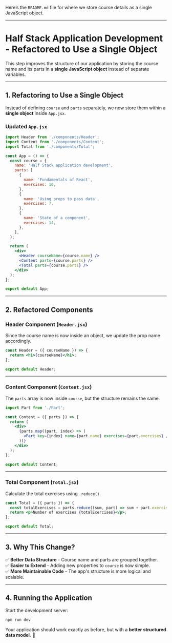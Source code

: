 Here’s the `README.md` file for where we store course details as a single JavaScript object.  

---

# Half Stack Application Development - Refactored to Use a Single Object  

This step improves the structure of our application by storing the course name and its parts in a **single JavaScript object** instead of separate variables.  

---

## **1. Refactoring to Use a Single Object**  

Instead of defining `course` and `parts` separately, we now store them within a **single object** inside `App.jsx`.  

### **Updated `App.jsx`**
```jsx
import Header from './components/Header';
import Content from './components/Content';
import Total from './components/Total';

const App = () => {
  const course = {
    name: 'Half Stack application development',
    parts: [
      {
        name: 'Fundamentals of React',
        exercises: 10,
      },
      {
        name: 'Using props to pass data',
        exercises: 7,
      },
      {
        name: 'State of a component',
        exercises: 14,
      },
    ],
  };

  return (
    <div>
      <Header courseName={course.name} />
      <Content parts={course.parts} />
      <Total parts={course.parts} />
    </div>
  );
};

export default App;
```

---

## **2. Refactored Components**  

### **Header Component (`Header.jsx`)**  
Since the course name is now inside an object, we update the prop name accordingly.  

```jsx
const Header = ({ courseName }) => {
  return <h1>{courseName}</h1>;
};

export default Header;
```

---

### **Content Component (`Content.jsx`)**  
The `parts` array is now inside `course`, but the structure remains the same.  

```jsx
import Part from './Part';

const Content = ({ parts }) => {
  return (
    <div>
      {parts.map((part, index) => (
        <Part key={index} name={part.name} exercises={part.exercises} />
      ))}
    </div>
  );
};

export default Content;
```

---

### **Total Component (`Total.jsx`)**  
Calculate the total exercises using `.reduce()`.  

```jsx
const Total = ({ parts }) => {
  const totalExercises = parts.reduce((sum, part) => sum + part.exercises, 0);
  return <p>Number of exercises {totalExercises}</p>;
};

export default Total;
```

---

## **3. Why This Change?**
✅ **Better Data Structure** - Course name and parts are grouped together.  
✅ **Easier to Extend** - Adding new properties to `course` is now simple.  
✅ **More Maintainable Code** - The app's structure is more logical and scalable.  

---

## **4. Running the Application**  
Start the development server:  

```bash
npm run dev
```

Your application should work exactly as before, but with a **better structured data model**. 🚀  


